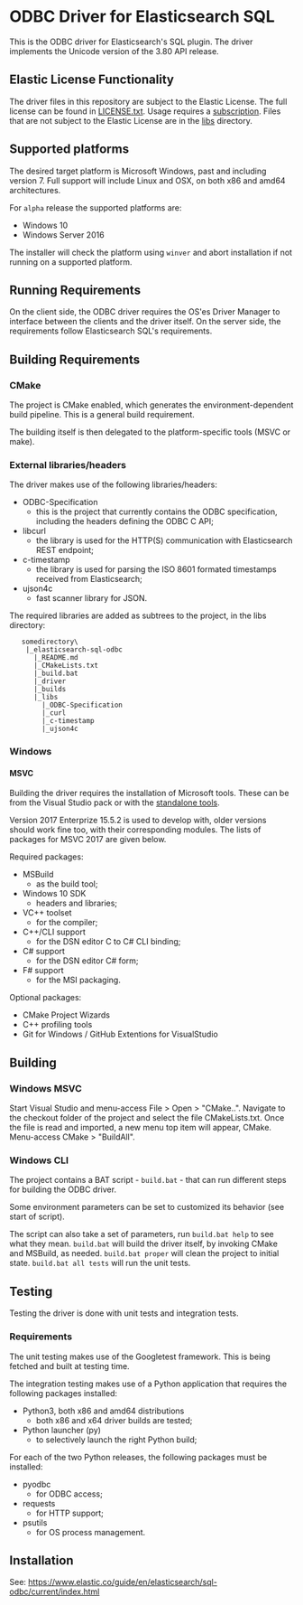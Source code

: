 # ODBC Driver for Elasticsearch SQL

This is the ODBC driver for Elasticsearch's SQL plugin.
The driver implements the Unicode version of the 3.80 API release.

## Elastic License Functionality

The driver files in this repository are subject to the Elastic License. The
full license can be found in [LICENSE.txt](LICENSE.txt). Usage requires a
[subscription](https://www.elastic.co/subscriptions). Files that are not
subject to the Elastic License are in the [libs](libs) directory.

## Supported platforms

The desired target platform is Microsoft Windows, past and including version 7.
Full support will include Linux and OSX, on both x86 and amd64 architectures.

For `alpha` release the supported platforms are:

- Windows 10
- Windows Server 2016

The installer will check the platform using `winver` and abort installation if not running on a supported platform.

## Running Requirements

On the client side, the ODBC driver requires the OS'es Driver Manager to
interface between the clients and the driver itself.
On the server side, the requirements follow Elasticsearch SQL's requirements.

## Building Requirements

### CMake

The project is CMake enabled, which generates the environment-dependent build
pipeline. This is a general build requirement.

The building itself is then delegated to the platform-specific tools (MSVC or
make).

### External libraries/headers

The driver makes use of the following libraries/headers:

 * ODBC-Specification 
   - this is the project that currently contains the ODBC specification,
   including the headers defining the ODBC C API;
 * libcurl
   - the library is used for the HTTP(S) communication with Elasticsearch REST
   endpoint;
 * c-timestamp
   - the library is used for parsing the ISO 8601 formated timestamps received
   from Elasticsearch;
 * ujson4c
   - fast scanner library for JSON.

The required libraries are added as subtrees to the project, in the libs directory:
```
   somedirectory\
    |_elasticsearch-sql-odbc
      |_README.md
      |_CMakeLists.txt
      |_build.bat
      |_driver
      |_builds
      |_libs
        |_ODBC-Specification
        |_curl
        |_c-timestamp
        |_ujson4c
```


### Windows

#### MSVC 

Building the driver requires the installation of Microsoft tools. These can be
from the Visual Studio pack or with the [standalone tools](https://visualstudio.microsoft.com/visual-cpp-build-tools/).

Version 2017 Enterprize 15.5.2 is used to develop with, older versions
should work fine too, with their corresponding modules. The lists of packages
for MSVC 2017 are given below.

Required packages:

 * MSBuild
   - as the build tool;
 * Windows 10 SDK
   - headers and libraries;
 * VC++ toolset
   - for the compiler;
 * C++/CLI support
   - for the DSN editor C to C# CLI binding;
 * C# support
   - for the DSN editor C# form;
 * F# support
   - for the MSI packaging.

Optional packages:

 * CMake Project Wizards
 * C++ profiling tools
 * Git for Windows / GitHub Extentions for VisualStudio

## Building

### Windows MSVC

Start Visual Studio and menu-access File > Open > "CMake..". Navigate to the checkout folder of the project and select the file CMakeLists.txt. 
Once the file is read and imported, a new menu top item will appear, CMake. Menu-access CMake > "BuildAll".


### Windows CLI 

The project contains a BAT script - ```build.bat``` - that can run different
steps for building the ODBC driver.

Some environment parameters can be set to customized its behavior (see start
of script).

The script can also take a set of parameters, run ```build.bat help``` to see
what they mean. ```build.bat``` will build the driver itself, by invoking
CMake and MSBuild, as needed. ```build.bat proper``` will clean the project to initial state. ```build.bat all tests``` will run the unit tests.

## Testing

Testing the driver is done with unit tests and integration tests.

### Requirements

The unit testing makes use of the Googletest framework. This is being fetched and built at testing time.

The integration testing makes use of a Python application that requires the following packages installed:

 * Python3, both x86 and amd64 distributions
   - both x86 and x64 driver builds are tested;
 * Python launcher (py)
   - to selectively launch the right Python build;

For each of the two Python releases, the following packages must be installed:

 * pyodbc
   - for ODBC access;
 * requests
   - for HTTP support;
 * psutils
   - for OS process management.

## Installation

See: https://www.elastic.co/guide/en/elasticsearch/sql-odbc/current/index.html
